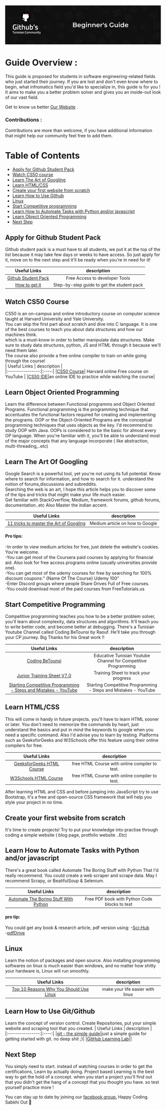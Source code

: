 
![Alt text](Banner2.png?raw=true "Banner")


# Guide Overview : 
This guide is proposed for students in software engineering-related fields who just started their journey.
If you are lost and don't even know where to begin, what infromatics field you'd like to specialize in, this guide is for you !
It aims to make you a better problem solver and gives you an inside-out look of our vast field.

Get to know us better  [Our Website](https://githubtunisia.tech) .

### Contributions :  
Contributions are more than welcome, if you have additional information that might help our community feel free to add them.


# Table of Contents
- [ Apply for Github Student Pack ](#Apply-for-Github-Student-Pack )
- [Watch CS50 course](#Watch-CS50-course)
- [Learn The Art of Googling](#Learn-The-Art-of-Googling)
- [Learn HTML/CSS](#Learn-HTML/CSS)
- [Create your first website from scratch](#Create-your-first-website-from-scratch)
- [Learn How to Use Github](#Learn-How-to-Use-Github)
- [Linux](#Linux)
- [Start Competitive programming](#Start-Competitive-programming)
- [Learn How to Automate Tasks with Python and/or javascript](#Learn-How-to-Automate-Tasks-with-Python-AndOr-javascript)
- [Learn Object Oriented Programming](#Learn-Object-Oriented-Programming)
- [Next Step](#Next-Step)

##
## Apply for Github Student Pack 
Github student pack is a must have to all students, we put it at the top of the list because it may take few days or weeks to have access.
So just apply for it, move on to the next step and it'll be ready when you're in need for it!

| Useful Links | description |  
|:----------------:|:----:|
|[Github Student Pack](https://education.github.com/pack)| Free Access to developer Tools |
|[How to get it](https://docs.github.com/en/education/explore-the-benefits-of-teaching-and-learning-with-github-education/use-github-for-your-schoolwork/apply-for-a-student-developer-pack)|Step-by-step guide to get the student pack|

## Watch CS50 Course
CS50 is an on-campus and online introductory course on computer science taught at Harvard University and Yale University.<br>
You can skip the first part about scratch and dive into C language. It is one of the best courses to teach you about data structures and how our machines think.<br>
which is a must-know in order to better manipulate data structures.
Make sure to study data structures, python, JS and HTML through it because we'll need them later.<br>
The course also provide a free online compiler to train on while going through the course!<br>
| Useful Links | description |  
|:----------------:|:----:|
|[CS50 Course](https://www.youtube.com/watch?v=YoXxevp1WRQ&list=PLhQjrBD2T382_R182iC2gNZI9HzWFMC_8)| Harvard online Free course on YouTube |
|[CS50 IDE](https://ide.cs50.io/)|an online IDE to practice while watching the course|

## Learn Object Oriented Programming
Learn the difference between Functional programms and Object Oriented Programs.
Functional programming is the programming technique that accentuates the functional factors required for creating and implementing the programs. OOP or the Object-Oriented Programs are the conceptual programming techniques that uses objects as the key.
I'd recommend to study OOP with Java. OOPs is considered to be the basic for almost every OP language. When you're familiar with it, you'll be able to understand most of the major concepts that any language incorporate ( like abstraction, multi-threading,..etc) 

## Learn The Art Of Googling
Google Search is a powerful tool, yet you're not using its full potential.
Know where to search for information, and how to search for it. understand the notion of forums,discussions and subreddits.<br>
Searching the web is an art, I hope this article helps you to discover some of the tips and tricks that might make your life much easier.<br>
Get familiar with StackOverflow, Medium, framework forums, github forums, documentation..etc
Also Master the indian accent.


| Useful Links | description |  
|:----------------:|:----:|
|[11 tricks to master the Art of Googling](https://betterprogramming.pub/11-tricks-to-master-the-art-of-googling-as-a-software-developer-2e00b7568b7d)| Medium article on how to Google |

#### Pro tips:<br>
-In order to view medium articles for free, just delete the website's cookies. You're welcome.<br>
-You can get most of the Coursera paid courses by applying for financial aid. Also look for free access programs online (usually universities provide one).<br>
-You can get most of the udemy courses for free by searching for 100% discount coupons:" {Name Of The Course} Udemy 100"<br> 
-Enter Discord groups where people Share Drives Full of Free courses.<br>
-You could download most of the paid courses from FreeTutorials.us<br>

## Start Competitive Programming
Competitive programming teaches you how to be a better problem solver, you'll learn about complexity, data structures and algorithms.
It'll teach you to write better code, and become better at debugging.
There's a Tunisian Youtube Channel called Coding BeTounsi by Raouf. He'll take you through your CP journey.
Big Thanks for his Great work !!

| Useful Links | description |  
|:----------------:|:----:|
|[Coding BeTounsi](https://www.youtube.com/c/CodingBeTounsi)|Educative Tunisian Youtube Channel for Competitive Programming|
|[Junior Training Sheet V7.0](https://docs.google.com/spreadsheets/d/1iJZWP2nS_OB3kCTjq8L6TrJJ4o-5lhxDOyTaocSYc-k/edit#gid=84654839)| Training Sheet to track your progress |
|[Starting Competitive Programming - Steps and Mistakes - YouTube](https://www.youtube.com/watch?v=bVKHRtafgPc)| Starting Competitive Programming - Steps and Mistakes - YouTube |

## Learn HTML/CSS
This will come in handy in future projects. you'll have to learn HTML sooner or later.
You don't need to memorize the commands by heart, just understand the basics and put in mind the keywords to google when you need a specific command.
Also I'd advise you to learn by testing. Platforms such as GeeksforGeeks and W3Schools offer this feature using their online compilers for free.

| Useful Links | description |  
|:----------------:|:----:|
|[GeeksforGeeks HTML Course](https://www.geeksforgeeks.org/html-basics/)|free HTML Course with online compiler to test.|
|[W3Schools HTML Course](https://www.w3schools.com/html/html_basic.asp)|free HTML Course with online compiler to test.|  

After learning HTML and CSS and before jumping into JavaScript try to use Bootstrap, it's a free and open-source CSS framework that will help you style your project in no time.
## Create your first website from scratch
It's time to create projects! Try to put your knowledge into practise through coding a simple website ( blog page, protfolio website ..Etc)

## Learn How to Automate Tasks with Python and/or javascript
There's a great book called Automate The Boring Stuff with Python That I'd really recommend.
You could create a web scraper and scrape data. May I recommend Scrapy, or BeatifulSoup & Selenium.

| Useful Links | description |  
|:----------------:|:----:|
|[Automate The Boring Stuff With Python](https://automatetheboringstuff.com/)|Free PDF book with Python Code blocks to test|
#### pro tip:
You could get any book & research article, pdf version using:
-[Sci-Hub](sci-hub.se)<br>
-[pdfDrive](https://www.pdfdrive.com/)<br>

## Linux
Learn the notion of packages and open source.
Also installing programming softwares on linux is much easier than windows, and no matter how shitty your hardware is, Linux will run smoothly.

| Useful Links | description |  
|:----------------:|:----:|
|[Top 10 Reasons Why You Should Use Linux](https://mindmajix.com/reasons-why-you-should-learn-linux)|make your life easier with linux|

## Learn How to Use Git/Github
Learn the concept of version control.
Create Repositories, put your simple website and scraping tool that you created.
| Useful Links | description |  
|:----------------:|:----:|
|[git - the simple guide](https://rogerdudler.github.io/git-guide/)|just a simple guide for getting started with git. no deep shit ;)|
|[GitHub Learning Lab](https://lab.github.com/)||

## Next Step
You simply need to start. instead of watching courses in order to get the certifications, Learn by actually doing. Project based Learning is the best way to get the hold of a concept.
when you start a project you'll find out that you didn't get the hang of a concept that you thought you have. so test yourself practice more !

You can stay up to date by joining our [facebook group.](https://www.facebook.com/groups/githubscommunity)
Happy Coding.<br>
Sabkhi Out 🎤
